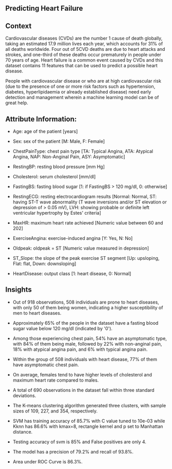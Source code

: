 ## Predicting Heart Failure

## Context

Cardiovascular diseases (CVDs) are the number 1 cause of death globally, taking an estimated 17.9 million lives each year, which accounts for 31% of all deaths worldwide. Four out of 5CVD deaths are due to heart attacks and strokes, and one-third of these deaths occur prematurely in people under 70 years of age. Heart failure is a common event caused by CVDs and this dataset contains 11 features that can be used to predict a possible heart disease.

People with cardiovascular disease or who are at high cardiovascular risk (due to the presence of one or more risk factors such as hypertension, diabetes, hyperlipidaemia or already established disease) need early detection and management wherein a machine learning model can be of great help.

## Attribute Information:

* Age: age of the patient [years]

* Sex: sex of the patient [M: Male, F: Female]

* ChestPainType: chest pain type [TA: Typical Angina, ATA: Atypical Angina, NAP: Non-Anginal Pain, ASY: Asymptomatic]

* RestingBP: resting blood pressure [mm Hg]

* Cholesterol: serum cholesterol [mm/dl]

* FastingBS: fasting blood sugar [1: if FastingBS > 120 mg/dl, 0: otherwise]

* RestingECG: resting electrocardiogram results [Normal: Normal, ST: having ST-T wave abnormality (T wave inversions and/or ST elevation or depression of > 0.05 mV), LVH: showing probable or definite left ventricular hypertrophy by Estes' criteria]

* MaxHR: maximum heart rate achieved [Numeric value between 60 and 202]

* ExerciseAngina: exercise-induced angina [Y: Yes, N: No]

* Oldpeak: oldpeak = ST [Numeric value measured in depression]

* ST_Slope: the slope of the peak exercise ST segment [Up: upsloping, Flat: flat, Down: downsloping]

* HeartDisease: output class [1: heart disease, 0: Normal]


## Insights

* Out of 918 observations, 508 individuals are prone to heart diseases, with only 50 of them being women, indicating a higher susceptibility of men to heart diseases.

* Approximately 65% of the people in the dataset have a fasting blood sugar value below 120 mg/dl (indicated by '0').

* Among those experiencing chest pain, 54% have an asymptomatic type, with 84% of them being male, followed by 22% with non-anginal pain, 18% with atypical angina pain, and 6% with typical angina pain.

* Within the group of 508 individuals with heart disease, 77% of them have asymptomatic chest pain.

* On average, females tend to have higher levels of cholesterol and maximum heart rate compared to males.

* A total of 690 observations in the dataset fall within three standard deviations.

* The K-means clustering algorithm generated three clusters, with sample sizes of 109, 227, and 354, respectively.

* SVM has training accuracy of 85.7% with C value tuned to 10e-03 while Kknn has 86.6% with kmax=8, rectangle kernel and p set to Manhattan distance.

* Testing accuracy of svm is 85% and False positives are only 4.

* The model has a precision of 79.2% and recall of 93.8%.

* Area under ROC Curve is 86.3%.




